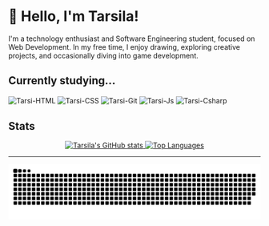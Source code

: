<h1>👋 Hello, I'm Tarsila!</h1>

<p> I'm a technology enthusiast and Software Engineering student, focused on Web Development. In my free time, I enjoy drawing, exploring creative projects, and occasionally diving into game development.</p>

<h2>Currently studying...</h2>
<p>
  <img align="center" alt="Tarsi-HTML" height="40" width="50" src="https://cdn.jsdelivr.net/gh/devicons/devicon@latest/icons/html5/html5-original.svg"/>
  <img align="center" alt="Tarsi-CSS" height="40" width="50" src="https://cdn.jsdelivr.net/gh/devicons/devicon@latest/icons/css3/css3-original.svg"/>
  <img align="center" alt="Tarsi-Git" height="40" width="50" src="https://cdn.jsdelivr.net/gh/devicons/devicon@latest/icons/git/git-original.svg"/>
  <img align="center" alt="Tarsi-Js" height="40" width="50" src="https://cdn.jsdelivr.net/gh/devicons/devicon@latest/icons/javascript/javascript-original.svg"/>
  <img align="center" alt="Tarsi-Csharp" height="40" width="50" src="https://cdn.jsdelivr.net/gh/devicons/devicon@latest/icons/csharp/csharp-original.svg"/>
</p>

<h2>Stats</h2>
<p align="center">
  <a href="https://github.com/tarsibfritz">
    <img width="46%" src="https://github-readme-stats.vercel.app/api?username=tarsibfritz&show_icons=true&theme=radical&include_all_commits=true&count_private=true" alt="Tarsila's GitHub stats"/>
    <img width="46%" src="https://github-readme-stats.vercel.app/api/top-langs/?username=tarsibfritz&layout=compact&langs_count=16&theme=radical" alt="Top Languages"/>
  </a>
</p>

<hr/>

<picture>
  <source media="(prefers-color-scheme: dark)" srcset="https://raw.githubusercontent.com/tarsibfritz/tarsibfritz/output/github-contribution-grid-snake-dark.svg">
  <source media="(prefers-color-scheme: light)" srcset="https://raw.githubusercontent.com/tarsibfritz/tarsibfritz/output/github-contribution-grid-snake.svg">
  <img alt="github contribution grid snake animation" src="https://raw.githubusercontent.com/tarsibfritz/tarsibfritz/output/github-contribution-grid-snake.svg">
</picture>

